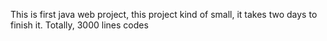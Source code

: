 This is first java web project, this project kind of small, it takes two days to finish it.
Totally, 3000 lines codes
